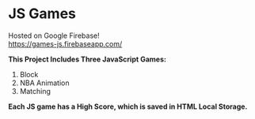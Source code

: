 # JS Games
Hosted on Google Firebase!  
https://games-js.firebaseapp.com/

**This Project Includes Three JavaScript Games:**
1. Block
2. NBA Animation
3. Matching

**Each JS game has a High Score, which is saved in HTML Local Storage.**
